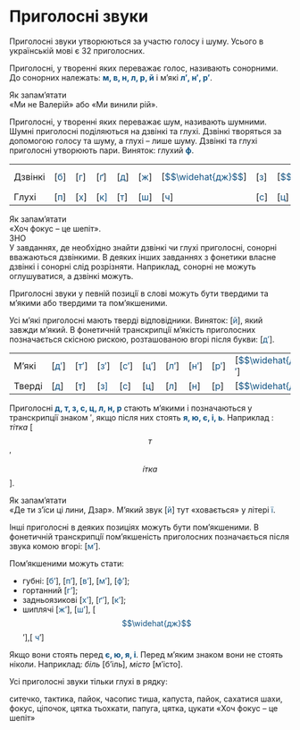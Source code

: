 # Приголосні звуки

Приголоснi звуки утворюються за участю голосу i шуму. Усього в українськiй мовi є 32 приголосних.

Приголоснi, у твореннi яких переважає голос, називають сонорними. До сонорних належать: <b><font color="#0F5181">м, в, н, л, р, й</font></b> i м’якi <b><font color="#0F5181">л′, н′, р′</font></b>.

<div class="alg-wrap">
<span class="alg">Як запам’ятати</span> 
<div class="alg-text">
«Ми не Валерiй» або «Ми винили рiй».
</div>
</div>

Приголоснi, у твореннi яких переважає шум, називають шумними. Шумнi приголоснi подiляються на дзвiнкi та глухi. Дзвiнкi творяться за допомогою голосу та шуму, а глухi – лише шуму. Дзвiнкi та глухi приголоснi утворюють пари. Виняток: глухий <b><font color="#0F5181">ф</font></b>.

<div class="centered-table-wrapper">
<table class="centered-table">
<tr>
<td>Дзвiнкi</td>
<td>[<font color="#0F5181">б</font>]</td>
<td>[<font color="#0F5181">г</font>]</td>
<td>[<font color="#0F5181">ґ</font>]</td>
<td>[<font color="#0F5181">д</font>]</td>
<td>[<font color="#0F5181">ж</font>]</td>
<td>[<font color="#0F5181">$$\widehat{дж}$$</font>]</td>
<td>[<font color="#0F5181">з</font>]</td>
<td>[<font color="#0F5181">$$\widehat{дз}$$</font>]</td>
<td>[<font color="#0F5181">д′</font>]</td>
<td>[<font color="#0F5181">з</font>]</td>
<td>[<font color="#0F5181">$$\widehat{дз}′$$</font>]</td>
<td></td>
</tr>
<tr>
<td>Глухi</td>
<td>[<font color="#0F5181">п</font>]</td>
<td>[<font color="#0F5181">х</font>]</td>
<td>[<font color="#0F5181">к<font>]</td>
<td>[<font color="#0F5181">т</font>]</td>
<td>[<font color="#0F5181">ш</font>]</td>
<td>[<font color="#0F5181">ч</font>]</td>
<td>[<font color="#0F5181">с</font>]</td>
<td>[<font color="#0F5181">ц</font>]</td>
<td>[<font color="#0F5181">т′</font>]</td>
<td>[<font color="#0F5181">с′</font>]</td>
<td>[<font color="#0F5181">ц′</font>]</td>
<td>[<font color="#0F5181">ф</font>]</td>
</tr>
</table>
</div>

<div class="alg-wrap">
<span class="alg">Як запам’ятати</span> 
<div class="alg-text">
«Хоч фокус – це шепiт».
</div>
</div>

<div class="alg-wrap">
<span class="alg">ЗНО</span> 
<div class="alg-text">
У завданнях, де необхiдно знайти дзвiнкi чи глухi приголоснi, сонорнi вважаються дзвiнкими. В деяких iнших завданнях з фонетики власне дзвiнкi i сонорнi слiд розрiзняти. Наприклад, сонорнi не можуть оглушуватися, а дзвiнкi можуть.
</div>
</div>

Приголоснi звуки у певнiй позицiї в словi можуть бути твердими та м’якими або твердими та пом’якшеними.

Усi м’якi приголоснi мають твердi вiдповiдники. Виняток: [<font color="#0F5181">й</font>], який завжди м’який. В фонетичнiй транскрипцiї м’якiсть приголосних позначається скiсною рискою, розташованою вгорi пiсля букви: [<font color="#0F5181">д′</font>].

<div class="centered-table-wrapper">
<table class="centered-table">
<tr>
<td>М’якi</td>
<td>[<font color="#0F5181">д′</font>]</td>
<td>[<font color="#0F5181">т′</font>]</td>
<td>[<font color="#0F5181">з′</font>]</td>
<td>[<font color="#0F5181">с′</font>]</td>
<td>[<font color="#0F5181">ц′</font>]</td>
<td>[<font color="#0F5181">л′</font>]</td>
<td>[<font color="#0F5181">н′</font>]</td>
<td>[<font color="#0F5181">р′</font>]</td>
<td>[<font color="#0F5181">$$\widehat{дз}$$′</font>]</td>
<td>[<font color="#0F5181">й</font>]</td>
</tr>
<tr>
<td>Твердi</td>
<td>[<font color="#0F5181">д</font>]</td>
<td>[<font color="#0F5181">т</font>]</td>
<td>[<font color="#0F5181">з<font>]</td>
<td>[<font color="#0F5181">с</font>]</td>
<td>[<font color="#0F5181">ц</font>]</td>
<td>[<font color="#0F5181">л</font>]</td>
<td>[<font color="#0F5181">н</font>]</td>
<td>[<font color="#0F5181">р</font>]</td>
<td>[<font color="#0F5181">$$\widehat{дз}$$</font>]</td>
<td></td>
</tr>
</table>
</div>

Приголоснi <b><font color="#0F5181">д, т, з, с, ц, л, н, р</font></b> стають м’якими i позначаються у транскрипцiї знаком ′, якщо пiсля них стоять <b><font color="#0F5181">я, ю, є, i, ь</font></b>. Наприклад : *тiтка* [$$т$$′$$\acute{і}тка$$].

<div class="alg-wrap">
<span class="alg">Як запам’ятати</span> 
<div class="alg-text">
«Де ти з’їси цi лини, Дзар». М’який звук [<font color="#0F5181">й</font>] тут «ховається» у лiтерi <font color="#0F5181">ї</font>.
</div>
</div>

Iншi приголоснi в деяких позицiях можуть бути пом’якшеними. В фонетичнiй транскрипцiї пом’якшенiсть приголосних позначається пiсля звука комою вгорi: [<font color="#0F5181">м’</font>].

Пом’якшеними можуть стати:
 * губнi: [<font color="#0F5181">б’</font>], [<font color="#0F5181">п’</font>], [<font color="#0F5181">в’</font>], [<font color="#0F5181">м’</font>], [<font color="#0F5181">ф’</font>];
 * гортанний [<font color="#0F5181">г’</font>];
 * задньоязиковi [<font color="#0F5181">х’</font>], [<font color="#0F5181">ґ’</font>], [<font color="#0F5181">к’</font>];
 * шиплячi [<font color="#0F5181">ж’</font>], [<font color="#0F5181">ш’</font>], [<font color="#0F5181">$$\widehat{дж}$$</font>’],[ <font color="#0F5181">ч</font>’]

Якщо вони стоять перед <b><font color="#0F5181">є, ю, я, i</font></b>. Перед м’яким знаком вони не стоять нiколи. Наприклад: *бiль* [б’iль], *мiсто* [м’iсто]. 


<quiz correctLabel="correct" incorrectLabel="incorrect" checkLabel="check">
    <question text="">
        <p>Усі приголосні звуки тільки глухі в рядку:</p>
        <answer>ситечко, тактика, пайок, часопис</answer>
        <answer>тиша, капуста, пайок, сахатися</answer>
        <answer correct>шахи, фокус, ціпочок, цятка</answer>
        <answer>тьохкати, папуга, цятка, цукати</answer>
        <explanation>
        «Хоч фокус – це шепіт»
        </explanation>
    </question>
</quiz>


